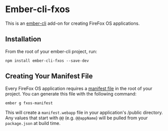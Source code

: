 # Ember-cli-fxos

This is an [ember-cli](http://www.ember-cli.com/) add-on for creating FireFox OS applications. 

## Installation
From the root of your ember-cli project, run:

```
npm install ember-cli-fxos --save-dev
```

## Creating Your Manifest File
Every FireFox OS application requires a [manifest file](https://developer.mozilla.org/en-US/Apps/Build/Manifest) in the root of your project. You can generate this file with the following command:

```
ember g fxos-manifest
```

This will create a `manifest.webapp` file in your application's /public directory. Any values that start with `@@` (e.g. `@@appName`) will be pulled from your `package.json` at build time.
